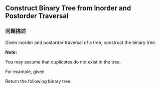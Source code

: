 ## Construct Binary Tree from Inorder and Postorder Traversal  
### 问题描述
Given inorder and postorder traversal of a tree, construct the binary tree.

**Note:**<br />
You may assume that duplicates do not exist in the tree.

For example, given

Return the following binary tree:
